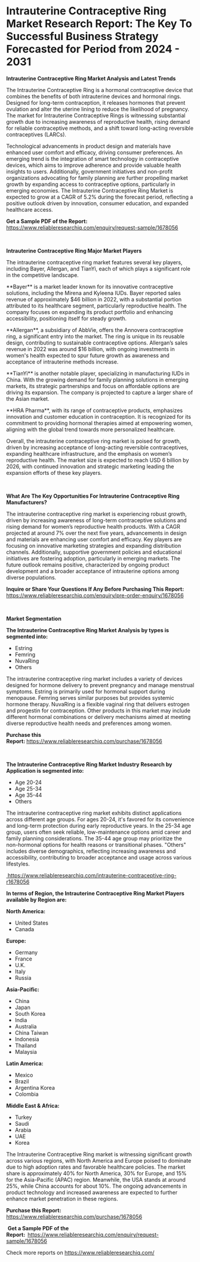 <p><h1>Intrauterine Contraceptive Ring Market Research Report: The Key To Successful Business Strategy Forecasted for Period from 2024 - 2031</h1></p><p><strong>Intrauterine Contraceptive Ring Market Analysis and Latest Trends</strong></p>
<p><p>The Intrauterine Contraceptive Ring is a hormonal contraceptive device that combines the benefits of both intrauterine devices and hormonal rings. Designed for long-term contraception, it releases hormones that prevent ovulation and alter the uterine lining to reduce the likelihood of pregnancy. The market for Intrauterine Contraceptive Rings is witnessing substantial growth due to increasing awareness of reproductive health, rising demand for reliable contraceptive methods, and a shift toward long-acting reversible contraceptives (LARCs). </p><p>Technological advancements in product design and materials have enhanced user comfort and efficacy, driving consumer preferences. An emerging trend is the integration of smart technology in contraceptive devices, which aims to improve adherence and provide valuable health insights to users. Additionally, government initiatives and non-profit organizations advocating for family planning are further propelling market growth by expanding access to contraceptive options, particularly in emerging economies. The Intrauterine Contraceptive Ring Market is expected to grow at a CAGR of 5.2% during the forecast period, reflecting a positive outlook driven by innovation, consumer education, and expanded healthcare access.</p></p>
<p><strong>Get a Sample PDF of the Report:&nbsp;</strong> <a href="https://www.reliableresearchiq.com/enquiry/request-sample/1678056?utm_campaign=1117&utm_medium=2&utm_source=Github&utm_content=ia&utm_term=28122024&utm_id=intrauterine-contraceptive-ring">https://www.reliableresearchiq.com/enquiry/request-sample/1678056</a></p>
<p>&nbsp;</p>
<p><strong>Intrauterine Contraceptive Ring Major Market Players</strong></p>
<p><p>The intrauterine contraceptive ring market features several key players, including Bayer, Allergan, and TianYi, each of which plays a significant role in the competitive landscape. </p><p>**Bayer** is a market leader known for its innovative contraceptive solutions, including the Mirena and Kyleena IUDs. Bayer reported sales revenue of approximately $46 billion in 2022, with a substantial portion attributed to its healthcare segment, particularly reproductive health. The company focuses on expanding its product portfolio and enhancing accessibility, positioning itself for steady growth.</p><p>**Allergan**, a subsidiary of AbbVie, offers the Annovera contraceptive ring, a significant entry into the market. The ring is unique in its reusable design, contributing to sustainable contraceptive options. Allergan’s sales revenue in 2022 was around $16 billion, with ongoing investments in women's health expected to spur future growth as awareness and acceptance of intrauterine methods increase.</p><p>**TianYi** is another notable player, specializing in manufacturing IUDs in China. With the growing demand for family planning solutions in emerging markets, its strategic partnerships and focus on affordable options are driving its expansion. The company is projected to capture a larger share of the Asian market.</p><p>**HRA Pharma**, with its range of contraceptive products, emphasizes innovation and customer education in contraception. It is recognized for its commitment to providing hormonal therapies aimed at empowering women, aligning with the global trend towards more personalized healthcare.</p><p>Overall, the intrauterine contraceptive ring market is poised for growth, driven by increasing acceptance of long-acting reversible contraceptives, expanding healthcare infrastructure, and the emphasis on women’s reproductive health. The market size is expected to reach USD 6 billion by 2026, with continued innovation and strategic marketing leading the expansion efforts of these key players.</p></p>
<p>&nbsp;</p>
<p><strong>What Are The Key Opportunities For Intrauterine Contraceptive Ring Manufacturers?</strong></p>
<p><p>The intrauterine contraceptive ring market is experiencing robust growth, driven by increasing awareness of long-term contraceptive solutions and rising demand for women’s reproductive health products. With a CAGR projected at around 7% over the next five years, advancements in design and materials are enhancing user comfort and efficacy. Key players are focusing on innovative marketing strategies and expanding distribution channels. Additionally, supportive government policies and educational initiatives are fostering adoption, particularly in emerging markets. The future outlook remains positive, characterized by ongoing product development and a broader acceptance of intrauterine options among diverse populations.</p></p>
<p><strong>Inquire or Share Your Questions If Any Before Purchasing This Report:</strong> <a href="https://www.reliableresearchiq.com/enquiry/pre-order-enquiry/1678056?utm_campaign=1117&utm_medium=2&utm_source=Github&utm_content=ia&utm_term=28122024&utm_id=intrauterine-contraceptive-ring">https://www.reliableresearchiq.com/enquiry/pre-order-enquiry/1678056</a></p>
<p>&nbsp;</p>
<p><strong>Market Segmentation</strong></p>
<p><strong>The Intrauterine Contraceptive Ring Market Analysis by types is segmented into:</strong></p>
<p><ul><li>Estring</li><li>Femring</li><li>NuvaRing</li><li>Others</li></ul></p>
<p><p>The intrauterine contraceptive ring market includes a variety of devices designed for hormone delivery to prevent pregnancy and manage menstrual symptoms. Estring is primarily used for hormonal support during menopause. Femring serves similar purposes but provides systemic hormone therapy. NuvaRing is a flexible vaginal ring that delivers estrogen and progestin for contraception. Other products in this market may include different hormonal combinations or delivery mechanisms aimed at meeting diverse reproductive health needs and preferences among women.</p></p>
<p><strong>Purchase this Report:&nbsp;</strong><a href="https://www.reliableresearchiq.com/purchase/1678056?utm_campaign=1117&utm_medium=2&utm_source=Github&utm_content=ia&utm_term=28122024&utm_id=intrauterine-contraceptive-ring">https://www.reliableresearchiq.com/purchase/1678056</a></p>
<p>&nbsp;</p>
<p><strong>The Intrauterine Contraceptive Ring Market Industry Research by Application is segmented into:</strong></p>
<p><ul><li>Age 20-24</li><li>Age 25-34</li><li>Age 35-44</li><li>Others</li></ul></p>
<p><p>The intrauterine contraceptive ring market exhibits distinct applications across different age groups. For ages 20-24, it's favored for its convenience and long-term protection during early reproductive years. In the 25-34 age group, users often seek reliable, low-maintenance options amid career and family planning considerations. The 35-44 age group may prioritize the non-hormonal options for health reasons or transitional phases. "Others" includes diverse demographics, reflecting increasing awareness and accessibility, contributing to broader acceptance and usage across various lifestyles.</p></p>
<p><a href="https://www.reliableresearchiq.com/intrauterine-contraceptive-ring-r1678056?utm_campaign=1117&utm_medium=2&utm_source=Github&utm_content=ia&utm_term=28122024&utm_id=intrauterine-contraceptive-ring">&nbsp;https://www.reliableresearchiq.com/intrauterine-contraceptive-ring-r1678056</a></p>
<p><strong>In terms of Region, the Intrauterine Contraceptive Ring Market Players available by Region are:</strong></p>
<p>
    <p> <strong> North America: </strong>
        <ul>
            <li>United States</li>
            <li>Canada</li>
        </ul>
        </p> 
    <p> <strong> Europe: </strong>
        <ul>
            <li>Germany</li>
            <li>France</li>
            <li>U.K.</li>
            <li>Italy</li>
            <li>Russia</li>
        </ul>
        </p> 
    <p> <strong> Asia-Pacific: </strong>
        <ul>
            <li>China</li>
            <li>Japan</li>
            <li>South Korea</li>
            <li>India</li>
            <li>Australia</li>
            <li>China Taiwan</li>
            <li>Indonesia</li>
            <li>Thailand</li>
            <li>Malaysia</li>
        </ul>
        </p> 
    <p> <strong> Latin America: </strong>
        <ul>
            <li>Mexico</li>
            <li>Brazil</li>
            <li>Argentina Korea</li>
            <li>Colombia</li>
        </ul>
        </p> 
    <p> <strong> Middle East & Africa: </strong>
        <ul>
            <li>Turkey</li>
            <li>Saudi</li>
            <li>Arabia</li>
            <li>UAE</li>
            <li>Korea</li>
        </ul>
    </p>
    </p>
<p><p>The Intrauterine Contraceptive Ring market is witnessing significant growth across various regions, with North America and Europe poised to dominate due to high adoption rates and favorable healthcare policies. The market share is approximately 40% for North America, 30% for Europe, and 15% for the Asia-Pacific (APAC) region. Meanwhile, the USA stands at around 25%, while China accounts for about 10%. The ongoing advancements in product technology and increased awareness are expected to further enhance market penetration in these regions.</p></p>
<p><strong>Purchase this Report: </strong><a href="https://www.reliableresearchiq.com/purchase/1678056?utm_campaign=1117&utm_medium=2&utm_source=Github&utm_content=ia&utm_term=28122024&utm_id=intrauterine-contraceptive-ring">https://www.reliableresearchiq.com/purchase/1678056</a></p>
<p>&nbsp;<strong>Get a Sample PDF of the Report:&nbsp;&nbsp;</strong><a href="https://www.reliableresearchiq.com/enquiry/request-sample/1678056?utm_campaign=1117&utm_medium=2&utm_source=Github&utm_content=ia&utm_term=28122024&utm_id=intrauterine-contraceptive-ring">https://www.reliableresearchiq.com/enquiry/request-sample/1678056</a></p>
<p><strong></strong></p>
<p>Check more reports on <a href="https://www.reliableresearchiq.com/?utm_campaign=1117&utm_medium=2&utm_source=Github&utm_content=ia&utm_term=28122024&utm_id=intrauterine-contraceptive-ring">https://www.reliableresearchiq.com/</a></p>